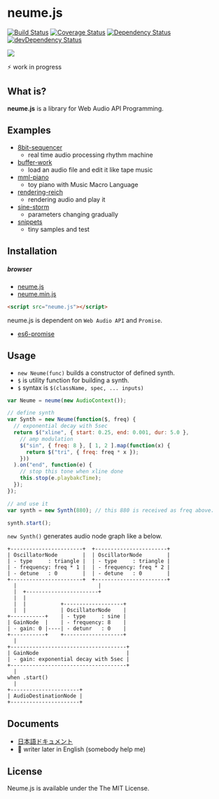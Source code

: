 # neume.js
[![Build Status](http://img.shields.io/travis/mohayonao/neume.js.svg?style=flat)](https://travis-ci.org/mohayonao/neume.js)
[![Coverage Status](http://img.shields.io/coveralls/mohayonao/neume.js.svg?style=flat)](https://coveralls.io/r/mohayonao/neume.js?branch=master)
[![Dependency Status](http://img.shields.io/david/mohayonao/neume.js.svg?style=flat)](https://david-dm.org/mohayonao/neume.js)
[![devDependency Status](http://img.shields.io/david/dev/mohayonao/neume.js.svg?style=flat)](https://david-dm.org/mohayonao/neume.js)

![](http://upload.wikimedia.org/wikipedia/commons/a/ab/Gregorian_chant.gif)

:zap: work in progress

## What is?

**neume.js** is a library for Web Audio API Programming.

## Examples

  - [8bit-sequencer](http://mohayonao.github.io/neume.js/examples/8bit-sequencer.html)
    - real time audio processing rhythm machine
  - [buffer-work](http://mohayonao.github.io/neume.js/examples/buffer-work.html)
    - load an audio file and edit it like tape music
  - [mml-piano](http://mohayonao.github.io/neume.js/examples/mml-piano.html)
    - toy piano with Music Macro Language
  - [rendering-reich](http://mohayonao.github.io/neume.js/examples/rendering-reich.html)
    - rendering audio and play it
  - [sine-storm](http://mohayonao.github.io/neume.js/examples/sine-storm.html)
    - parameters changing gradually
  - [snippets](http://mohayonao.github.io/neume.js/examples/snippets.html)
    - tiny samples and test

## Installation

##### browser

  - [neume.js](http://mohayonao.github.io/neume.js/build/neume.js)
  - [neume.min.js](http://mohayonao.github.io/neume.js/build/neume.min.js)

```html
<script src="neume.js"></script>
```

neume.js is dependent on `Web Audio API` and `Promise`.

  - [es6-promise](https://github.com/jakearchibald/es6-promise)

## Usage

  - `new Neume(func)` builds a constructor of defined synth.
  - `$` is utility function for building a synth.
  - `$` syntax is `$(className, spec, ... inputs)`

```javascript
var Neume = neume(new AudioContext());

// define synth
var Synth = new Neume(function($, freq) {
  // exponential decay with 5sec
  return $("xline", { start: 0.25, end: 0.001, dur: 5.0 },
    // amp modulation
    $("sin", { freq: 8 }, [ 1, 2 ].map(function(x) {
      return $("tri", { freq: freq * x });
    }))
  ).on("end", function(e) {
    // stop this tone when xline done
    this.stop(e.playbakcTime);
  });
});

// and use it
var synth = new Synth(880); // this 880 is received as freq above.

synth.start();
```

`new Synth()` generates audio node graph like a below.

```
+-----------------------+  +-----------------------+
| OscillatorNode        |  | OscillatorNode        |
| - type     : triangle |  | - type     : triangle |
| - frequency: freq * 1 |  | - frequency: freq * 2 |
| - detune   : 0        |  | - detune   : 0        |
+-----------------------+  +-----------------------+
  |                          |
  |  +-----------------------+
  |  |
  |  |           +-------------------+
  |  |           | OscillatorNode    |
+-----------+    | - type     : sine |
| GainNode  |    | - frequency: 8    |
| - gain: 0 |----| - detunr   : 0    |
+-----------+    +-------------------+
  |
+-------------------------------------+
| GainNode                            |
| - gain: exponential decay with 5sec |
+-------------------------------------+
  |
when .start()
  |
+----------------------+
| AudioDestinationNode |
+----------------------+
```

## Documents

  - [日本語ドキュメント](https://github.com/mohayonao/neume.js/wiki)
  - :construction_worker: writer later in English (somebody help me)

## License

Neume.js is available under the The MIT License.
